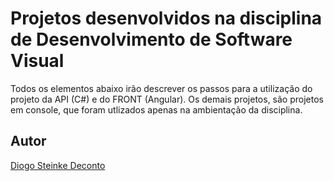 # Projetos desenvolvidos na disciplina de Desenvolvimento de Software Visual

Todos os elementos abaixo irão descrever os passos para a utilização do projeto da API (C#) e do FRONT (Angular). Os demais projetos, são projetos em console, que foram utlizados apenas na ambientação da disciplina.

## Autor
[Diogo Steinke Deconto](https://www.linkedin.com/in/diogodeconto)
